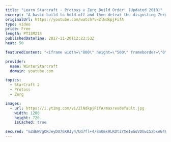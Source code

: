 ```yaml
---
title: "Learn Starcraft - Protoss v Zerg Build Order! (Updated 2018)"
excerpt: "A basic build to hold off and then defeat the disgusting Zerg! Meant for lower level players who have little direction, not for high level players looking for the dankest meta :) -- Watch live at https://www.twitch.tv/wintergaming"
originalUrl: https://youtube.com/watch?v=ZlNdkpjFifA
type: video
price: Free
length: PT13M21S
publishedDateTime: 2017-11-20T12:23:53Z
heat: 50

featuredContent: "<iframe width=\"800\" height=\"500\" frameborder=\"0\" src=\"https://www.youtube.com/embed/ZlNdkpjFifA\" allow=\"accelerometer; autoplay; encrypted-media; gyroscope; picture-in-picture\" allowfullscreen></iframe>"

provider:
  name: WinterStarcraft
  domain: youtube.com

topics:
  - StarCraft 2
  - Protoss
  - Zerg

images:
  - url: https://i.ytimg.com/vi/ZlNdkpjFifA/maxresdefault.jpg
    width: 1280
    height: 720
    isCached: true

secured: "mZdEW7gORJeyDU76KRJy4/Ud7fl+4/8mOmk9LKDtiYXe1wGoVDUwz5zbxeE46rSRx0vfhy6vhRpDkeZZLN1oOi82KYuIDdODUyEWb2oq54wdTK4Pt5dYexYUSjLmf3w6AKvlkIYNrcZeaHdFgp1jxaUm7/LnnjYokXNGXqHJITqyRlRb2kMFfh2Tv+ME0nUTuSDZX6F/CvT0v9dD01VacQP+rfOYc8RLx+ke2yZ2ixRp1ufsqSfWH80jY1IXYRsee9fsd0NYwEvA+YNtPUJVpzpM8tE9CRAOTq+qjVRmp2U5ugN43OfzMMginL6pIfqKw8KTj0kfO07OB1J3x0OwqD+oPaY4mp//3w6E7zwHlLSP7jErhgjxcu91BjC0H1TwHeRdM+Q/ggteUmzqOTO0Ly3346LExvln3qZ+pluCFj8=;zG2JJfnpxDWiT1uCxDag+g=="
---
```


